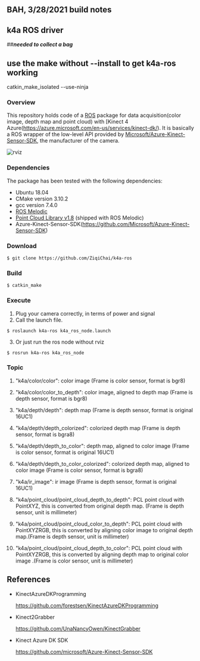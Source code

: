 ## BAH, 3/28/2021 build notes

## k4a ROS driver
##*****needed to collect a bag***** 
## use the make **without --install** to get k4a-ros working
catkin_make_isolated   --use-ninja


### Overview
This repository holds code of a [ROS](http://www.ros.org) package for data acquisition(color image, depth map and point cloud) with  [Kinect 4 Azure(https://azure.microsoft.com/en-us/services/kinect-dk/). It is basically a ROS wrapper of the low-level API provided by [Microsoft/Azure-Kinect-Sensor-SDK](https://microsoft.github.io/Azure-Kinect-Sensor-SDK/master/index.html), the manufacturer of the camera.

![rviz](./image/rviz.png)

### Dependencies
The package has been tested with the following dependencies:
* Ubuntu 18.04
* CMake version 3.10.2
* gcc version 7.4.0
* [ROS Melodic](http://wiki.ros.org/melodic/Installation/Ubuntu)
* [Point Cloud Library v1.8](http://www.pointclouds.org/) (shipped with ROS Melodic)
* Azure-Kinect-Sensor-SDK(https://github.com/Microsoft/Azure-Kinect-Sensor-SDK)

### Download
```shell
$ git clone https://github.com/ZiqiChai/k4a-ros
```

### Build
```shell
$ catkin_make
```

### Execute

1. Plug your camera correctly, in terms of power and signal
2. Call the launch file.
```shell
$ roslaunch k4a-ros k4a_ros_node.launch
```
3. Or just run the ros node without rviz
```shell
$ rosrun k4a-ros k4a_ros_node
```


### Topic
1. "k4a/color/color": color image (Frame is color sensor, format is bgr8)
2. "k4a/color/color_to_depth": color image, aligned to depth map (Frame is depth sensor, format is bgr8)

3. "k4a/depth/depth": depth map (Frame is depth sensor, format is original 16UC1)
4. "k4a/depth/depth_colorized": colorized depth map (Frame is depth sensor, format is bgra8)
5. "k4a/depth/depth_to_color": depth map, aligned to color image (Frame is color sensor, format is original 16UC1)
6. "k4a/depth/depth_to_color_colorized": colorized depth map, aligned to color image (Frame is color sensor, format is bgra8)

7. "k4a/ir_image": ir image (Frame is depth sensor, format is original 16UC1)

8. "k4a/point_cloud/point_cloud_depth_to_depth": PCL point cloud with PointXYZ, this is converted from original depth map. (Frame is depth sensor, unit is millimeter)
9. "k4a/point_cloud/point_cloud_color_to_depth": PCL point cloud with PointXYZRGB, this is converted by aligning color image to original depth map.(Frame is depth sensor, unit is millimeter)
10. "k4a/point_cloud/point_cloud_depth_to_color": PCL point cloud with PointXYZRGB, this is converted by aligning depth map to original color image .(Frame is color sensor, unit is millimeter)


## References
* KinectAzureDKProgramming

  https://github.com/forestsen/KinectAzureDKProgramming

* Kinect2Grabber

  https://github.com/UnaNancyOwen/KinectGrabber

* Kinect Azure DK SDK

  https://github.com/microsoft/Azure-Kinect-Sensor-SDK
